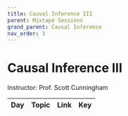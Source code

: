 ```yaml
---
title: Causal Inference III
parent: Mixtape Sessions
grand_parent: Causal Inference
nav_order: 3
---
```


# Causal Inference III

Instructor: Prof. Scott Cunningham

| Day   | Topic                                | Link | Key |
| ----- | ------------------------------------ | ---- | --- |
